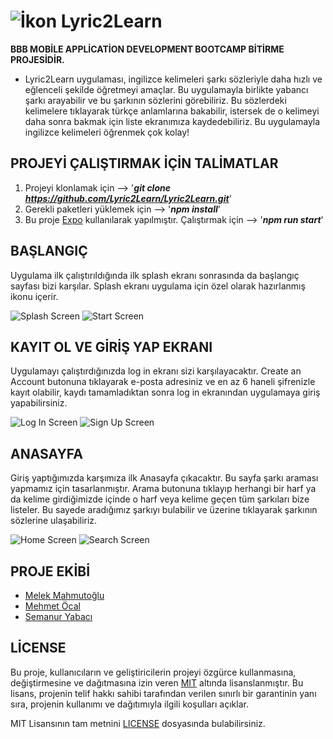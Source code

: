 #  ![İkon](https://i.hizliresim.com/s60u8gp.jpg) Lyric2Learn

**BBB </CODE16> MOBİLE APPLİCATİON DEVELOPMENT BOOTCAMP BİTİRME PROJESİDİR.**

* Lyric2Learn uygulaması, ingilizce kelimeleri şarkı sözleriyle daha hızlı ve eğlenceli şekilde öğretmeyi amaçlar. Bu uygulamayla birlikte yabancı şarkı arayabilir ve bu şarkının sözlerini görebiliriz. Bu sözlerdeki kelimelere tıklayarak türkçe anlamlarına bakabilir, istersek de o kelimeyi daha sonra bakmak için liste ekranımıza kaydedebiliriz. Bu uygulamayla ingilizce kelimeleri öğrenmek çok kolay!

## PROJEYİ ÇALIŞTIRMAK İÇİN TALİMATLAR

 1. Projeyi klonlamak için   -->   '***git clone https://github.com/Lyric2Learn/Lyric2Learn.git***'
 2.  Gerekli paketleri yüklemek için   -->   '***npm install***'
 3.  Bu proje [Expo](https://docs.expo.dev/) kullanılarak yapılmıştır. Çalıştırmak için   -->   '***npm run start***'

## BAŞLANGIÇ

Uygulama ilk çalıştırıldığında ilk splash ekranı sonrasında da başlangıç sayfası bizi karşılar. Splash ekranı uygulama için özel olarak hazırlanmış ikonu içerir.

![Splash Screen](https://i.hizliresim.com/gt1yirq.png)
![Start Screen](https://i.hizliresim.com/bzbvbim.png)

## KAYIT OL VE GİRİŞ YAP EKRANI

Uygulamayı çalıştırdığınızda log in ekranı sizi karşılayacaktır. Create an Account butonuna tıklayarak e-posta adresiniz ve en az 6 haneli şifrenizle kayıt olabilir, kaydı tamamladıktan sonra log in ekranından uygulamaya giriş yapabilirsiniz.

![Log In Screen](https://i.hizliresim.com/occnby4.png)
![Sign Up Screen](https://i.hizliresim.com/awotso8.png)

## ANASAYFA
Giriş yaptığımızda karşımıza ilk Anasayfa çıkacaktır. Bu sayfa şarkı araması yapmamız için tasarlanmıştır. Arama butonuna tıklayıp herhangi bir harf ya da kelime girdiğimizde içinde o harf veya kelime geçen tüm şarkıları bize listeler. Bu sayede aradığımız şarkıyı bulabilir ve üzerine tıklayarak şarkının sözlerine ulaşabiliriz.

![Home Screen](https://i.hizliresim.com/1v2qszo.png)
![Search Screen](https://i.hizliresim.com/nag32wd.png)

## PROJE EKİBİ
-  [Melek Mahmutoğlu](https://www.linkedin.com/in/melek-mahmuto%C4%9Flu-3050161b0/)
- [Mehmet Öcal](https://www.linkedin.com/in/mehmetocall/)
- [Semanur Yabacı](https://www.linkedin.com/in/semanuryabaci/)

## LİCENSE

Bu proje, kullanıcıların ve geliştiricilerin projeyi özgürce kullanmasına, değiştirmesine ve dağıtmasına izin veren [MIT](https://choosealicense.com/licenses/mit/) altında lisanslanmıştır. Bu lisans, projenin telif hakkı sahibi tarafından verilen sınırlı bir garantinin yanı sıra, projenin kullanımı ve dağıtımıyla ilgili koşulları açıklar.

MIT Lisansının tam metnini [LICENSE](https://en.wikipedia.org/wiki/MIT_License) dosyasında bulabilirsiniz.
